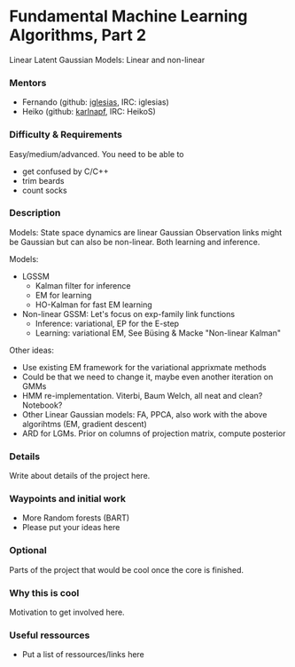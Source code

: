 # Fundamental Machine Learning Algorithms, Part 2
Linear Latent Gaussian Models: Linear and non-linear


### Mentors
 * Fernando (github: [iglesias](https://github.com/iglesias), IRC: iglesias)
 * Heiko (github: [karlnapf](https://github.com/karlnapf), IRC: HeikoS)

### Difficulty & Requirements
Easy/medium/advanced.
You need to be able to
 * get confused by C/C++
 * trim beards
 * count socks

### Description
Models: State space dynamics are linear Gaussian
Observation links might be Gaussian but can also be non-linear.
Both learning and inference.

Models:
 * LGSSM
   * Kalman filter for inference
   * EM for learning
   * HO-Kalman for fast EM learning
 * Non-linear GSSM: Let's focus on exp-family link functions
   * Inference: variational, EP for the E-step
   * Learning: variational EM, See Büsing & Macke "Non-linear Kalman"

Other ideas:
 * Use existing EM framework for the variational apprixmate methods
 * Could be that we need to change it, maybe even another iteration on GMMs
 * HMM re-implementation. Viterbi, Baum Welch, all neat and clean? Notebook?
 * Other Linear Gaussian models: FA, PPCA, also work with the above algorihtms (EM, gradient descent)
 * ARD for LGMs. Prior on columns of projection matrix, compute posterior

### Details
Write about details of the project here.

### Waypoints and initial work
 * More Random forests (BART)
 * Please put your ideas here

### Optional
Parts of the project that would be cool once the core is finished.

### Why this is cool
Motivation to get involved here.

### Useful ressources
 * Put a list of ressources/links here